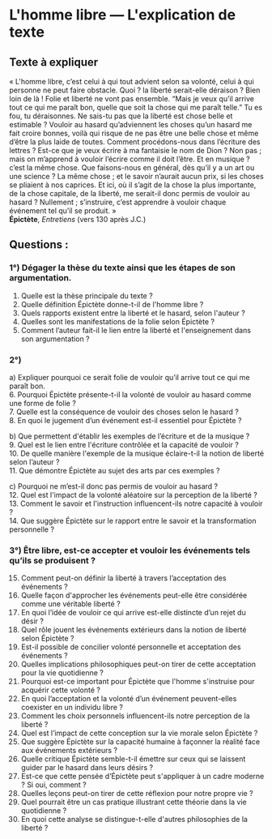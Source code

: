 # L'homme libre — L'explication de texte

## Texte à expliquer
« L'homme libre, c’est celui à qui tout advient selon sa volonté, celui à qui personne ne peut faire obstacle. Quoi ? la liberté serait-elle déraison ? Bien loin de là ! Folie et liberté ne vont pas ensemble. “Mais je veux qu’il arrive tout ce qui me paraît bon, quelle que soit la chose qui me paraît telle.” Tu es fou, tu déraisonnes. Ne sais-tu pas que la liberté est chose belle et estimable ? Vouloir au hasard qu’adviennent les choses qu’un hasard me fait croire bonnes, voilà qui risque de ne pas être une belle chose et même d’être la plus laide de toutes. Comment procédons-nous dans l’écriture des lettres ? Est-ce que je veux écrire à ma fantaisie le nom de Dion ? Non pas ; mais on m’apprend à vouloir l’écrire comme il doit l’être. Et en musique ? c’est la même chose. Que faisons-nous en général, dès qu’il y a un art ou une science ? La même chose ; et le savoir n’aurait aucun prix, si les choses se pliaient à nos caprices. Et ici, où il s’agit de la chose la plus importante, de la chose capitale, de la liberté, me serait-il donc permis de vouloir au hasard ? Nullement ; s’instruire, c’est apprendre à vouloir chaque événement tel qu’il se produit. »  
**Épictète**, *Entretiens* (vers 130 après J.C.)

## Questions :

### 1°) Dégager la thèse du texte ainsi que les étapes de son argumentation.  
1. Quelle est la thèse principale du texte ?  
2. Quelle définition Épictète donne-t-il de l'homme libre ?  
3. Quels rapports existent entre la liberté et le hasard, selon l'auteur ?  
4. Quelles sont les manifestations de la folie selon Épictète ?  
5. Comment l’auteur fait-il le lien entre la liberté et l'enseignement dans son argumentation ?  

### 2°)  
a) Expliquer pourquoi ce serait folie de vouloir qu’il arrive tout ce qui me paraît bon.  
6. Pourquoi Épictète présente-t-il la volonté de vouloir au hasard comme une forme de folie ?  
7. Quelle est la conséquence de vouloir des choses selon le hasard ?  
8. En quoi le jugement d’un événement est-il essentiel pour Épictète ?  

b) Que permettent d'établir les exemples de l’écriture et de la musique ?  
9. Quel est le lien entre l'écriture contrôlée et la capacité de vouloir ?  
10. De quelle manière l'exemple de la musique éclaire-t-il la notion de liberté selon l’auteur ?  
11. Que démontre Épictète au sujet des arts par ces exemples ?  

c) Pourquoi ne m’est-il donc pas permis de vouloir au hasard ?  
12. Quel est l'impact de la volonté aléatoire sur la perception de la liberté ?  
13. Comment le savoir et l'instruction influencent-ils notre capacité à vouloir ?  
14. Que suggère Épictète sur le rapport entre le savoir et la transformation personnelle ?  

### 3°) Être libre, est-ce accepter et vouloir les événements tels qu’ils se produisent ?  
15. Comment peut-on définir la liberté à travers l’acceptation des événements ?  
16. Quelle façon d'approcher les événements peut-elle être considérée comme une véritable liberté ?  
17. En quoi l’idée de vouloir ce qui arrive est-elle distincte d’un rejet du désir ?  
18. Quel rôle jouent les événements extérieurs dans la notion de liberté selon Épictète ?  
19. Est-il possible de concilier volonté personnelle et acceptation des événements ?  
20. Quelles implications philosophiques peut-on tirer de cette acceptation pour la vie quotidienne ?  
21. Pourquoi est-ce important pour Épictète que l'homme s'instruise pour acquérir cette volonté ?  
22. En quoi l’acceptation et la volonté d’un événement peuvent-elles coexister en un individu libre ?  
23. Comment les choix personnels influencent-ils notre perception de la liberté ?  
24. Quel est l’impact de cette conception sur la vie morale selon Épictète ?  
25. Que suggère Épictète sur la capacité humaine à façonner la réalité face aux événements extérieurs ?  
26. Quelle critique Épictète semble-t-il émettre sur ceux qui se laissent guider par le hasard dans leurs désirs ?  
27. Est-ce que cette pensée d’Épictète peut s'appliquer à un cadre moderne ? Si oui, comment ?  
28. Quelles leçons peut-on tirer de cette réflexion pour notre propre vie ?  
29. Quel pourrait être un cas pratique illustrant cette théorie dans la vie quotidienne ?  
30. En quoi cette analyse se distingue-t-elle d'autres philosophies de la liberté ?